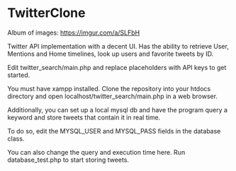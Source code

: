 # TwitterClone

Album of images: https://imgur.com/a/SLFbH

Twitter API implementation with a decent UI. Has the ability to retrieve User, Mentions and Home timelines, look up users and favorite tweets by ID.

Edit twitter_search/main.php and replace placeholders with API keys to get started. 

You must have xampp installed. Clone the repository into your htdocs directory and open localhost/twitter_search/main.php in a web browser. 

Additionally, you can set up a local mysql db and have the program query a keyword and store tweets that contain it in real time. 

To do so, edit the MYSQL_USER and MYSQL_PASS fields in the database class. 

You can also change the query and execution time here. Run database_test.php to start storing tweets. 

